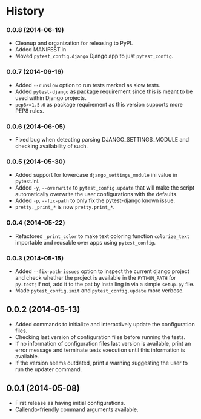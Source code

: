 # History

### 0.0.8 (2014-06-19)

* Cleanup and organization for releasing to PyPI.
* Added MANIFEST.in
* Moved `pytest_config.django` Django app to just `pytest_config`.

### 0.0.7 (2014-06-16)

* Added `--runslow` option to run tests marked as slow tests.
* Added `pytest-django` as package requirement since this is meant to be used
within Django projects.
* `pep8>=1.5.6` as package requirement as this version supports more PEP8 rules.

### 0.0.6 (2014-06-05)

* Fixed bug when detecting parsing DJANGO_SETTINGS_MODULE and checking
availability of such.

### 0.0.5 (2014-05-30)

* Added support for lowercase `django_settings_module` ini value in pytest.ini.
* Added `-y`, `--overwrite` to `pytest_config.update` that will make the script
automatically overwrite the user configurations with the defaults.
* Added `-p`, `--fix-path` to only fix the pytest-django known issue.
* `pretty._print_*` is now `pretty.print_*`.

### 0.0.4 (2014-05-22)

* Refactored `_print_color` to make text coloring function `colorize_text`
importable and reusable over apps using `pytest_config`.

### 0.0.3 (2014-05-15)

* Added `--fix-path-issues` option to inspect the current django project and
check whether the project is available in the `PYTHON_PATH` for `py.test`;
if not, add it to the pat by installing in via a simple `setup.py` file.
* Made `pytest_config.init` and `pytest_config.update` more verbose.

## 0.0.2 (2014-05-13)

* Added commands to initialize and interactively update the configuration files.
* Checking last version of configuration files before running the tests.
 * If no information of configuration files last version is available,
   print an error message and terminate tests execution until this information
   is available.
 * If the version seems outdated, print a warning suggesting the user to run
the updater command.

## 0.0.1 (2014-05-08)

* First release as having initial configurations.
* Caliendo-friendly command arguments available.
